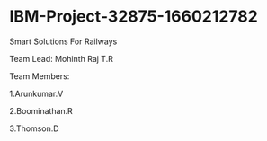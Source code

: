 # IBM-Project-32875-1660212782
Smart Solutions For Railways

Team Lead:
Mohinth Raj T.R

Team Members:

1.Arunkumar.V

2.Boominathan.R 

3.Thomson.D
